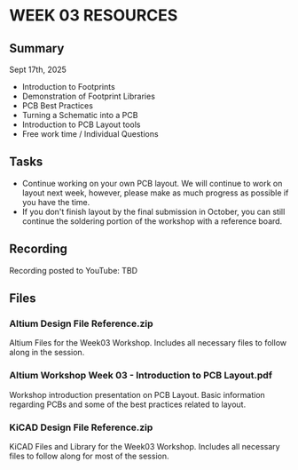 # WEEK 03 RESOURCES

## Summary

Sept 17th, 2025

- Introduction to Footprints
- Demonstration of Footprint Libraries
- PCB Best Practices
- Turning a Schematic into a PCB
- Introduction to PCB Layout tools
- Free work time / Individual Questions

## Tasks

- Continue working on your own PCB layout. We will continue to work on layout next week, however, please make as much progress as possible if you have the time.
- If you don't finish layout by the final submission in October, you can still continue the soldering portion of the workshop with a reference board.

## Recording

Recording posted to YouTube: TBD

## Files
### Altium Design File Reference.zip
Altium Files for the Week03 Workshop. Includes all necessary files to follow along in the session.

### Altium Workshop Week 03 - Introduction to PCB Layout.pdf
Workshop introduction presentation on PCB Layout. Basic information regarding PCBs and some of the best practices related to layout.

### KiCAD Design File Reference.zip
KiCAD Files and Library for the Week03 Workshop. Includes all necessary files to follow along for most of the session.
